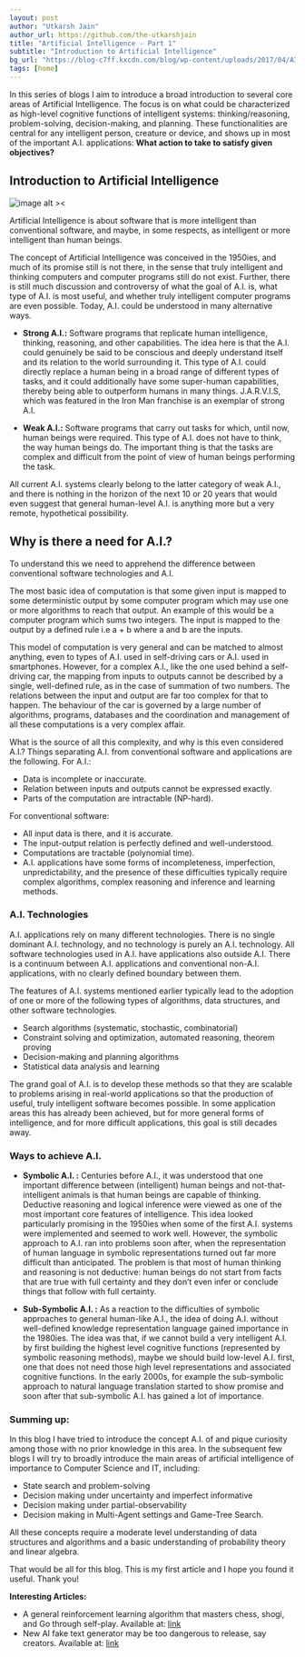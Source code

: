 ```yaml
---
layout: post
author: "Utkarsh Jain"
author_url: https://github.com/the-utkarshjain
title: "Artificial Intelligence - Part 1"
subtitle: "Introduction to Artificial Intelligence"
bg_url: "https://blog-c7ff.kxcdn.com/blog/wp-content/uploads/2017/04/AI_blog.jpg"
tags: [home]
---
```


In this series of blogs I aim to introduce a broad introduction to several core areas of Artificial Intelligence. The focus is on what could be characterized as high-level cognitive functions of intelligent systems: thinking/reasoning, problem-solving, decision-making, and planning. These functionalities are central for any intelligent person, creature or device, and shows up in most of the important A.I. applications: **What action to take to satisfy given objectives?**

## Introduction to Artificial Intelligence

![image alt ><](https://user-images.githubusercontent.com/21988675/82156264-c3c25d00-9897-11ea-92a6-16ba81944fb0.png)

Artificial Intelligence is about software that is more intelligent than conventional software, and maybe, in some respects, as intelligent or more intelligent than human beings.

The concept of Artificial Intelligence was conceived in the 1950ies, and much of its promise still is not there, in the sense that truly intelligent and thinking computers and computer programs still do not exist. Further, there is still much discussion and controversy of what the goal of A.I. is, what type of A.I. is most useful, and whether truly intelligent computer programs are even possible. Today, A.I. could be understood in many alternative ways.

* **Strong A.I.:** Software programs that replicate human intelligence, thinking, reasoning, and other capabilities. The idea here is that the A.I. could genuinely be said to be conscious and deeply understand itself and its relation to the world surrounding it. This type of A.I. could directly replace a human being in a broad range of different types of tasks, and it could additionally have some super-human capabilities, thereby being able to outperform humans in many things. J.A.R.V.I.S, which was featured in the Iron Man franchise is an exemplar of strong A.I.

* **Weak A.I.:** Software programs that carry out tasks for which, until now, human beings were required. This type of A.I. does not have to think, the way human beings do. The important thing is that the tasks are complex and difficult from the point of view of human beings performing the task.

All current A.I. systems clearly belong to the latter category of weak A.I., and there is nothing in the horizon of the next 10 or 20 years that would even suggest that general human-level A.I. is anything more but a very remote, hypothetical possibility.

## Why is there a need for A.I.?

To understand this we need to apprehend the difference between conventional software technologies and A.I.

The most basic idea of computation is that some given input is mapped to some deterministic output by some computer program which may use one or more algorithms to reach that output. An example of this would be a computer program which sums two integers. The input is mapped to the output by a defined rule i.e a + b where a and b are the inputs.

This model of computation is very general and can be matched to almost anything, even to types of A.I. used in self-driving cars or A.I. used in smartphones. However, for a complex A.I., like the one used behind a self-driving  car, the mapping from inputs to outputs cannot be described by a single, well-defined rule, as in the case of summation of two numbers. The relations between the input and output are far too complex for that to happen. The behaviour of the car is governed by a large number of algorithms, programs, databases and the coordination and management of all these computations is a very complex affair. 

What is the source of all this complexity, and why is this even considered A.I.?
Things separating A.I. from conventional software and applications are the following. For A.I.:

* Data is incomplete or inaccurate.
* Relation between inputs and outputs cannot be expressed exactly.
* Parts of the computation are intractable (NP-hard).

For conventional software:

* All input data is there, and it is accurate.
* The input-output relation is perfectly defined and well-understood.
* Computations are tractable (polynomial time).
* A.I. applications have some forms of incompleteness, imperfection, unpredictability, and the presence of these difficulties typically require complex algorithms, complex reasoning and inference and learning methods. 

### A.I. Technologies

A.I. applications rely on many different technologies. There is no single dominant A.I. technology, and no technology is purely an A.I. technology. All software technologies used in A.I. have applications also outside A.I. There is a continuum between A.I. applications and conventional non-A.I. applications, with no clearly defined boundary between them.

The features of A.I. systems mentioned earlier typically lead to the adoption of one or more of the following types of algorithms, data structures, and other software technologies.

* Search algorithms (systematic, stochastic, combinatorial)
* Constraint solving and optimization, automated reasoning, theorem proving
* Decision-making and planning algorithms
* Statistical data analysis and learning
  
The grand goal of A.I. is to develop these methods so that they are scalable to problems arising in real-world applications so that the production of useful, truly intelligent software becomes possible. In some application areas this has already been achieved, but for more general forms of intelligence, and for more difficult applications, this goal is still decades away.

### Ways to achieve A.I.

* **Symbolic A.I. :** Centuries before A.I., it was understood that one important difference between (intelligent) human beings and not-that-intelligent animals is that human beings are capable of thinking. Deductive reasoning and logical inference were viewed as one of the most important core features of intelligence. This idea looked particularly promising in the 1950ies when some of the first A.I. systems were implemented and seemed to work well. However, the symbolic approach to A.I. ran into problems soon after, when the representation of human language in symbolic representations turned out far more difficult than anticipated. The problem is that most of human thinking and reasoning is not deductive: human beings do not start from facts that are true with full certainty and they don’t even infer or conclude things that follow with full certainty.

* **Sub-Symbolic A.I. :**
As a reaction to the difficulties of symbolic approaches to general human-like A.I., the idea of doing A.I. without well-defined knowledge representation language gained importance in the 1980ies. The idea was that, if we cannot build a very intelligent A.I. by first building the highest level cognitive functions (represented by symbolic reasoning methods), maybe we should build low-level A.I. first, one that does not need those high level representations and associated cognitive functions.
In the early 2000s, for example the sub-symbolic approach to natural language translation started to show promise and soon after that sub-symbolic A.I. has gained a lot of importance.

### Summing up:

In this blog I have tried to introduce the concept A.I. of and pique curiosity among those with no prior knowledge in this area. In the subsequent few blogs I will try to broadly introduce the main areas of artificial intelligence of importance to Computer Science and IT, including:

* State search and problem-solving
* Decision making under uncertainty and imperfect informative
* Decision making under partial-observability
* Decision making in Multi-Agent settings and Game-Tree Search.

All these concepts require a moderate level understanding of data structures and algorithms and a basic understanding of probability theory and linear algebra.

That would be all for this blog. This is my first article and I hope you found it useful. Thank you!

**Interesting Articles:**

* A general reinforcement learning algorithm that masters chess, shogi, and Go through self-play. Available at: [link](https://science.sciencemag.org/content/362/6419/1140)
* New AI fake text generator may be too dangerous to release, say creators. Available at: [link](https://www.theguardian.com/technology/2019/feb/14/elon-musk-backed-ai-writes-convincing-news-fiction)
